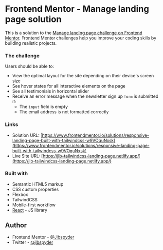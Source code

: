 # Frontend Mentor - Manage landing page solution

This is a solution to the [Manage landing page challenge on Frontend Mentor](https://www.frontendmentor.io/challenges/manage-landing-page-SLXqC6P5). Frontend Mentor challenges help you improve your coding skills by building realistic projects. 


### The challenge

Users should be able to:

- View the optimal layout for the site depending on their device's screen size
- See hover states for all interactive elements on the page
- See all testimonials in horizontal slider
- Receive an error message when the newsletter sign up `form` is submitted if:
  - The `input` field is empty
  - The email address is not formatted correctly

### Links

- Solution URL: [https://www.frontendmentor.io/solutions/responsive-landing-page-built-with-tailwindcss-w9VOquNxsk](https://www.frontendmentor.io/solutions/responsive-landing-page-built-with-tailwindcss-w9VOquNxsk)
- Live Site URL: [https://jlb-tailwindcss-landing-page.netlify.app/](https://jlb-tailwindcss-landing-page.netlify.app/)

### Built with

- Semantic HTML5 markup
- CSS custom properties
- Flexbox
- TailwindCSS
- Mobile-first workflow
- [React](https://reactjs.org/) - JS library

## Author

- Frontend Mentor - [@Jlbspyder](https://www.frontendmentor.io/profile/Jlbspyder)
- Twitter - [@jlbspyder](https://www.twitter.com/jlbspyder)
